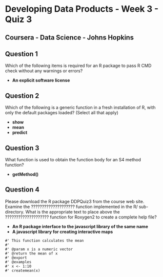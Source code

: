 # Developing Data Products - Week 3 - Quiz 3
## Coursera - Data Science - Johns Hopkins


Question 1
----------
Which of the following items is required for an R package to pass R CMD check without any warnings or errors?

* **An explicit software license**


Question 2
----------
Which of the following is a generic function in a fresh installation of R, with only the default packages loaded? (Select all that apply)

* **show**
* **mean**
* **predict**


Question 3
----------
What function is used to obtain the function body for an S4 method function?

* **getMethod()**


Question 4
----------
Please download the R package DDPQuiz3 from the course web site. Examine the ???????????????????? function implemented in the R/ sub-directory. What is the appropriate text to place above the ???????????????????? function for Roxygen2 to create a complete help file?

* **An R package interface to the javascript library of the same name**
* **A javascript library for creating interactive maps**

```{r}
#' This function calculates the mean
#' 
#' @param x is a numeric vector
#' @return the mean of x
#' @export
#' @examples 
#' x <- 1:10
#' createmean(x)
```
